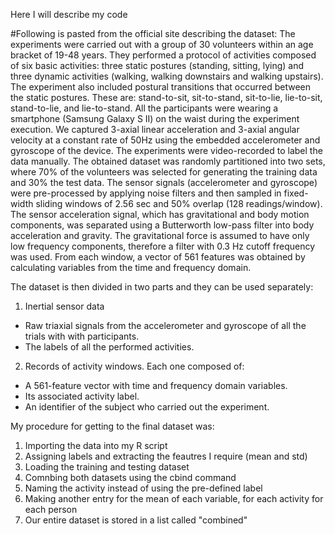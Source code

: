 Here I will describe my code

#Following is pasted from the official site describing the dataset:
The experiments were carried out with a group of 30 volunteers within an age bracket of 19-48 years. 
They performed a protocol of activities composed of six basic activities: three static postures (standing, sitting, lying) and three dynamic activities (walking, walking downstairs and walking upstairs). 
The experiment also included postural transitions that occurred between the static postures. These are: stand-to-sit, sit-to-stand, sit-to-lie, lie-to-sit, stand-to-lie, and lie-to-stand. 
All the participants were wearing a smartphone (Samsung Galaxy S II) on the waist during the experiment execution. 
We captured 3-axial linear acceleration and 3-axial angular velocity at a constant rate of 50Hz using the embedded accelerometer and gyroscope of the device. 
The experiments were video-recorded to label the data manually. The obtained dataset was randomly partitioned into two sets, where 70% of the volunteers was selected for generating the training data and 30% the test data.
The sensor signals (accelerometer and gyroscope) were pre-processed by applying noise filters and then sampled in fixed-width sliding windows of 2.56 sec and 50% overlap (128 readings/window). 
The sensor acceleration signal, which has gravitational and body motion components, was separated using a Butterworth low-pass filter into body acceleration and gravity. 
The gravitational force is assumed to have only low frequency components, therefore a filter with 0.3 Hz cutoff frequency was used. 
From each window, a vector of 561 features was obtained by calculating variables from the time and frequency domain.

The dataset is then divided in two parts and they can be used separately:
1. Inertial sensor data
- Raw triaxial signals from the accelerometer and gyroscope of all the trials with with participants.
- The labels of all the performed activities.

2. Records of activity windows. Each one composed of:
- A 561-feature vector with time and frequency domain variables.
- Its associated activity label.
- An identifier of the subject who carried out the experiment.

My procedure for getting to the final dataset was:
1. Importing the data into my R script
2. Assigning labels and extracting the feautres I require (mean and std)
3. Loading the training and testing dataset
4. Comnbing both datasets using the cbind command
5. Naming the activity instead of using the pre-defined label
6. Making another entry for the mean of each variable, for each activity for each person
7. Our entire dataset is stored in a list called "combined"


